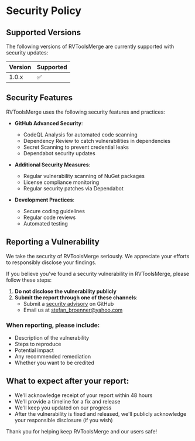 # Security Policy

## Supported Versions

The following versions of RVToolsMerge are currently supported with security updates:

| Version | Supported          |
| ------- | ------------------ |
| 1.0.x   | :white_check_mark: |

## Security Features

RVToolsMerge uses the following security features and practices:

- **GitHub Advanced Security**: 
  - CodeQL Analysis for automated code scanning
  - Dependency Review to catch vulnerabilities in dependencies
  - Secret Scanning to prevent credential leaks
  - Dependabot security updates

- **Additional Security Measures**:
  - Regular vulnerability scanning of NuGet packages
  - License compliance monitoring
  - Regular security patches via Dependabot

- **Development Practices**:
  - Secure coding guidelines
  - Regular code reviews
  - Automated testing

## Reporting a Vulnerability

We take the security of RVToolsMerge seriously. We appreciate your efforts to responsibly disclose your findings.

If you believe you've found a security vulnerability in RVToolsMerge, please follow these steps:

1. **Do not disclose the vulnerability publicly**
2. **Submit the report through one of these channels**:
   - Submit a [security advisory](https://github.com/sbroenne/RVToolsMerge/security/advisories/new) on GitHub
   - Email us at [stefan_broenner@yahoo.com](mailto:stefan_broenner@yahoo.com)

### When reporting, please include:

- Description of the vulnerability
- Steps to reproduce
- Potential impact
- Any recommended remediation
- Whether you want to be credited

## What to expect after your report:

- We'll acknowledge receipt of your report within 48 hours
- We'll provide a timeline for a fix and release
- We'll keep you updated on our progress
- After the vulnerability is fixed and released, we'll publicly acknowledge your responsible disclosure (if you wish)

Thank you for helping keep RVToolsMerge and our users safe!
